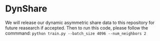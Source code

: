 # DynShare
We will release our dynamic asymmetric share data to this repository for future reasearch if accepted. Then to run this code, please follow the commmand:
  `python train.py --batch_size 4096 --num_neighbors 2`
